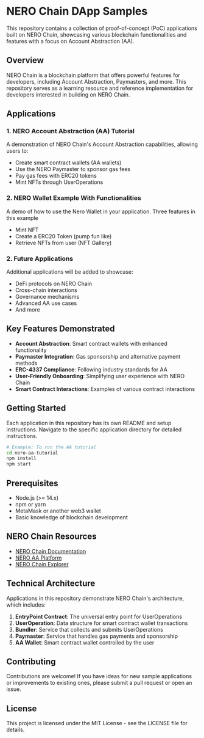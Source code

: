 # NERO Chain DApp Samples

This repository contains a collection of proof-of-concept (PoC) applications built on NERO Chain, showcasing various blockchain functionalities and features with a focus on Account Abstraction (AA).

## Overview

NERO Chain is a blockchain platform that offers powerful features for developers, including Account Abstraction, Paymasters, and more. This repository serves as a learning resource and reference implementation for developers interested in building on NERO Chain.

## Applications

### 1. NERO Account Abstraction (AA) Tutorial

A demonstration of NERO Chain's Account Abstraction capabilities, allowing users to:
- Create smart contract wallets (AA wallets)
- Use the NERO Paymaster to sponsor gas fees
- Pay gas fees with ERC20 tokens
- Mint NFTs through UserOperations

### 2. NERO Wallet Example With Functionalities
A demo of how to use the Nero Wallet in your application. Three features in this example
- Mint NFT
- Create a ERC20 Token (pump fun like)
- Retrieve NFTs from user (NFT Gallery)

### 2. Future Applications

Additional applications will be added to showcase:
- DeFi protocols on NERO Chain
- Cross-chain interactions
- Governance mechanisms
- Advanced AA use cases
- And more

## Key Features Demonstrated

- **Account Abstraction**: Smart contract wallets with enhanced functionality
- **Paymaster Integration**: Gas sponsorship and alternative payment methods
- **ERC-4337 Compliance**: Following industry standards for AA
- **User-Friendly Onboarding**: Simplifying user experience with NERO Chain
- **Smart Contract Interactions**: Examples of various contract interactions

## Getting Started

Each application in this repository has its own README and setup instructions. Navigate to the specific application directory for detailed instructions.

```bash
# Example: To run the AA tutorial
cd nero-aa-tutorial
npm install
npm start
```

## Prerequisites

- Node.js (>= 14.x)
- npm or yarn
- MetaMask or another web3 wallet
- Basic knowledge of blockchain development

## NERO Chain Resources

- [NERO Chain Documentation](https://docs.nerochain.io/)
- [NERO AA Platform](https://aa-platform.nerochain.io/)
- [NERO Chain Explorer](https://testnet.neroscan.io/)

## Technical Architecture

Applications in this repository demonstrate NERO Chain's architecture, which includes:

1. **EntryPoint Contract**: The universal entry point for UserOperations
2. **UserOperation**: Data structure for smart contract wallet transactions
3. **Bundler**: Service that collects and submits UserOperations
4. **Paymaster**: Service that handles gas payments and sponsorship
5. **AA Wallet**: Smart contract wallet controlled by the user

## Contributing

Contributions are welcome! If you have ideas for new sample applications or improvements to existing ones, please submit a pull request or open an issue.

## License

This project is licensed under the MIT License - see the LICENSE file for details.
